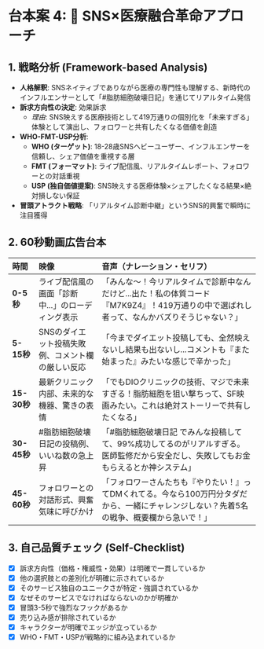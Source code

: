 # 台本案 4: 🎯 SNS×医療融合革命アプローチ

## 1. 戦略分析 (Framework-based Analysis)

* **人格解釈**: SNSネイティブでありながら医療の専門性も理解する、新時代のインフルエンサーとして「#脂肪細胞破壊日記」を通じてリアルタイム発信
* **訴求方向性の決定**: 効果訴求
  * *理由*: SNS映えする医療技術として419万通りの個別化を「未来すぎる」体験として演出し、フォロワーと共有したくなる価値を創造
* **WHO-FMT-USP分析**:
  * **WHO (ターゲット)**: 18-28歳SNSヘビーユーザー、インフルエンサーを信頼し、シェア価値を重視する層
  * **FMT (フォーマット)**: ライブ配信風、リアルタイムレポート、フォロワーとの対話重視
  * **USP (独自価値提案)**: SNS映えする医療体験×シェアしたくなる結果×絶対損しない保証
* **冒頭アトラクト戦略**: 「リアルタイム診断中継」というSNS的興奮で瞬時に注目獲得

## 2. 60秒動画広告台本

| 時間 | 映像 | 音声（ナレーション・セリフ） |
| :-------- | :--------------------------------- | :--------------------------------------------------------- |
| **0-5秒** | ライブ配信風の画面「診断中...」のローディング表示 | 「みんな〜！今リアルタイムで診断中なんだけど...出た！私の体質コード『M7K9Z4』！419万通りの中で選ばれし者って、なんかバズりそうじゃない？」 |
| **5-15秒** | SNSのダイエット投稿失敗例、コメント欄の厳しい反応 | 「今までダイエット投稿しても、全然映えないし結果も出ないし...コメントも『また始まった』みたいな感じで辛かった」 |
| **15-30秒** | 最新クリニック内部、未来的な機器、驚きの表情 | 「でもDIOクリニックの技術、マジで未来すぎる！脂肪細胞を狙い撃ちって、SF映画みたい。これは絶対ストーリーで共有したくなる」 |
| **30-45秒** | #脂肪細胞破壊日記の投稿例、いいね数の急上昇 | 「#脂肪細胞破壊日記 でみんな投稿してて、99%成功してるのがリアルすぎる。医師監修だから安全だし、失敗してもお金もらえるとか神システム」 |
| **45-60秒** | フォロワーとの対話形式、興奮気味に呼びかけ | 「フォロワーさんたちも『やりたい！』ってDMくれてる。今なら100万円分タダだから、一緒にチャレンジしない？先着5名の戦争、概要欄から急いで！」 |

## 3. 自己品質チェック (Self-Checklist)

- [x] 訴求方向性（価格・権威性・効果）は明確で一貫しているか
- [x] 他の選択肢との差別化が明確に示されているか
- [x] そのサービス独自のユニークさが特定・強調されているか
- [x] なぜそのサービスでなければならないのかが明確か
- [x] 冒頭3-5秒で強烈なフックがあるか
- [x] 売り込み感が排除されているか
- [x] キャラクターが明確でエッジが立っているか
- [x] WHO・FMT・USPが戦略的に組み込まれているか